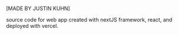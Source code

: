[MADE BY JUSTIN KUHN]


source code for web app created with nextJS framework, react, and deployed with vercel.
